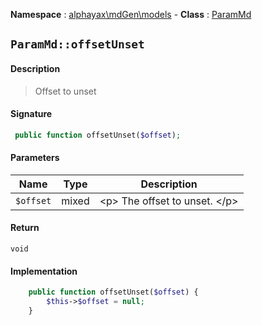 **Namespace**  : [alphayax\mdGen\models](../__NAMESPACE__.md) -
**Class** : [ParamMd](__CLASS__.md)

## `ParamMd::offsetUnset`

#### Description

> Offset to unset

#### Signature

```php
 public function offsetUnset($offset);
```

#### Parameters

| Name | Type | Description |
|---|---|---|
| `$offset` | mixed | &lt;p&gt; The offset to unset. &lt;/p&gt; |

#### Return

    void 

#### Implementation

```php
    public function offsetUnset($offset) {
        $this->$offset = null;
    }

```
